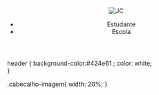 
<!DOCTYPE html>
<html lang="en">
<head>
    <meta charset="UTF-8">
    <meta http-equiv="X-UA-Compatible" content="IE=edge">
    <meta name="viewport" content="width=device-width, initial-scale=1.0">
    <title>Document</title>
    <link rel="stylesheet" href="style.css">
</head>
<body>
   <header> 
        <img class= "cabecalho imagem" src="JC logo.png" alt="JC">
        <ul>
        <li>Estudante</li>
        <li>Escola</li>
        </ul>
        </header>
  
  
  
  
  
  header {
    background-color:#424e61 ;
    color: white;    
}

.cabecalho-imagem{
    width: 20%;
}
